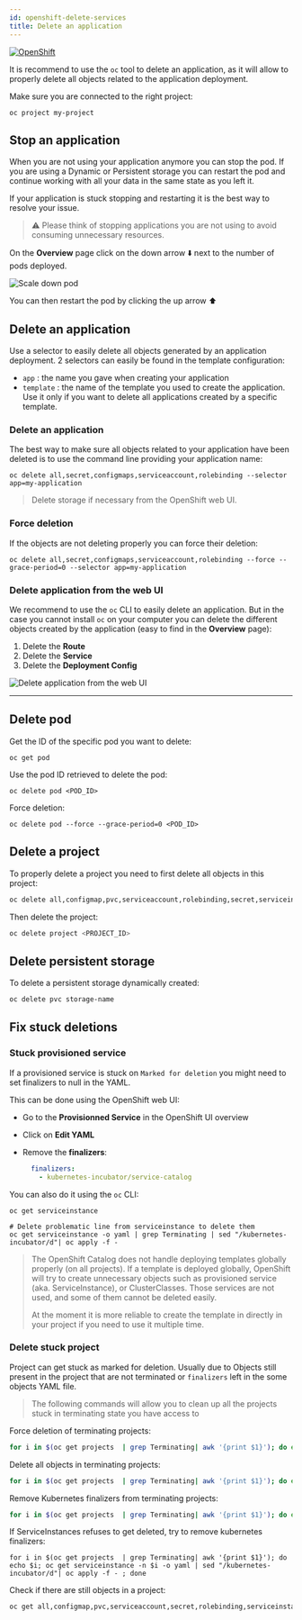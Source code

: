 ```yaml
---
id: openshift-delete-services
title: Delete an application
---
```


[![OpenShift](/dsri-documentation/img/openshift-logo.png)](https://www.openshift.com/)

It is recommend to use the `oc` tool to delete an application, as it will allow to properly delete all objects related to the application deployment.

Make sure you are connected to the right project:

```shell
oc project my-project
```

## Stop an application

When you are not using your application anymore you can stop the pod. If you are using a Dynamic or Persistent storage you can restart the pod and continue working with all your data in the same state as you left it.

If your application is stuck stopping and restarting it is the best way to resolve your issue.

> ⚠️ Please think of stopping applications you are not using to avoid consuming unnecessary resources.

On the **Overview** page click on the down arrow ⬇️ next to the number of pods deployed.

<img src="/dsri-documentation/img/screenshot_scaledown_pod.png" alt="Scale down pod" style="max-width: 100%; max-height: 100%;" />

You can then restart the pod by clicking the up arrow ⬆️

## Delete an application

Use a selector to easily delete all objects generated by an application deployment. 2 selectors can easily be found in the template configuration:

* `app` : the name you gave when creating your application
* `template` : the name of the template you used to create the application. Use it only if you want to delete all applications created by a specific template.

### Delete an application

The best way to make sure all objects related to your application have been deleted is to use the command line providing your application name:

```shell
oc delete all,secret,configmaps,serviceaccount,rolebinding --selector app=my-application
```

> Delete storage if necessary from the OpenShift web UI.

### Force deletion

If the objects are not deleting properly you can force their deletion:

```shell
oc delete all,secret,configmaps,serviceaccount,rolebinding --force --grace-period=0 --selector app=my-application
```

### Delete application from the web UI

We recommend to use the `oc` CLI to easily delete an application. But in the case you cannot install `oc`  on your computer you can delete the different objects created by the application (easy to find in the **Overview** page):

1. Delete the **Route**
2. Delete the **Service**
3. Delete the **Deployment Config** 

<img src="/dsri-documentation/img/screenshot_delete_application.png" alt="Delete application from the web UI" style="max-width: 100%; max-height: 100%;" />

---

## Delete pod

Get the ID of the specific pod you want to delete:

```shell
oc get pod
```

Use the pod ID retrieved to delete the pod:

```shell
oc delete pod <POD_ID>
```

Force deletion:

```shell
oc delete pod --force --grace-period=0 <POD_ID>
```

## Delete a project

To properly delete a project you need to first delete all objects in this project:

```bash
oc delete all,configmap,pvc,serviceaccount,rolebinding,secret,serviceinstance --all -n <PROJECT_ID>
```

Then delete the project:

```bash
oc delete project <PROJECT_ID>
```

## Delete persistent storage

To delete a persistent storage dynamically created:

```bash
oc delete pvc storage-name
```

## Fix stuck deletions

### Stuck provisioned service

If a provisioned service is stuck on `Marked for deletion` you might need to set finalizers to null in the YAML.

This can be done using the OpenShift web UI:

* Go to the **Provisionned Service** in the OpenShift UI overview

* Click on **Edit YAML**

* Remove the **finalizers**:

  ```yaml
    finalizers:
      - kubernetes-incubator/service-catalog
  ```

You can also do it using the `oc` CLI:

```shell
oc get serviceinstance
 
# Delete problematic line from serviceinstance to delete them
oc get serviceinstance -o yaml | grep Terminating | sed "/kubernetes-incubator/d"| oc apply -f - 
```

> The OpenShift Catalog does not handle deploying templates globally properly (on all projects). If a template is deployed globally, OpenShift will try to create unnecessary objects such as provisioned service (aka. ServiceInstance), or ClusterClasses. Those services are not used, and some of them cannot be deleted easily. 
>
> At the moment it is more reliable to create the template in directly in your project if you need to use it multiple time.

### Delete stuck project

Project can get stuck as marked for deletion. Usually due to Objects still present in the project that are not terminated or `finalizers` left in the some objects YAML file.

> The following commands will allow you to clean up all the projects stuck in terminating state you have access to 

Force deletion of terminating projects:

```bash
for i in $(oc get projects  | grep Terminating| awk '{print $1}'); do echo $i; oc delete project --force --grace-period=0 $i ; done
```

Delete all objects in terminating projects:

```bash
for i in $(oc get projects  | grep Terminating| awk '{print $1}'); do echo $i; oc delete all,configmap,pvc,serviceaccount,rolebinding,secret,serviceinstance --force --grace-period=0 --all -n $i ; done
```

Remove Kubernetes finalizers from terminating projects:

```bash
for i in $(oc get projects  | grep Terminating| awk '{print $1}'); do echo $i; oc get project $i -o yaml | sed "/kubernetes/d" | sed "/finalizers:/d" | oc apply -f - ; done
```

If ServiceInstances refuses to get deleted, try to remove kubernetes finalizers:

```shell
for i in $(oc get projects  | grep Terminating| awk '{print $1}'); do echo $i; oc get serviceinstance -n $i -o yaml | sed "/kubernetes-incubator/d"| oc apply -f - ; done
```

Check if there are still objects in a project:

```bash
oc get all,configmap,pvc,serviceaccount,secret,rolebinding,serviceinstance
```

